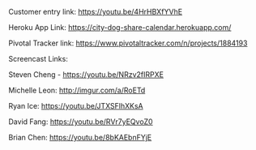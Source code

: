 Customer entry link:
https://youtu.be/4HrHBXfYVhE

Heroku App Link:
https://city-dog-share-calendar.herokuapp.com/

Pivotal Tracker link:
https://www.pivotaltracker.com/n/projects/1884193

Screencast Links:

Steven Cheng - https://youtu.be/NRzv2fIRPXE

Michelle Leon: http://imgur.com/a/RoETd

Ryan Ice: https://youtu.be/JTXSFlhXKsA

David Fang: https://youtu.be/RVr7yEQvoZ0

Brian Chen: https://youtu.be/8bKAEbnFYjE

